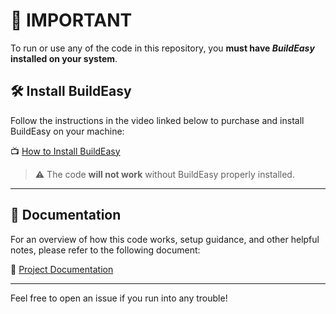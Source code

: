 # 🚨 IMPORTANT

To run or use any of the code in this repository, you **must have _BuildEasy_ installed on your system**.

## 🛠️ Install BuildEasy

Follow the instructions in the video linked below to purchase and install BuildEasy on your machine:

📺 [How to Install BuildEasy](https://www.youtube.com/watch?v=nCCKoHUrH5M)

> ⚠️ The code **will not work** without BuildEasy properly installed.

---

## 📘 Documentation

For an overview of how this code works, setup guidance, and other helpful notes, please refer to the following document:

📄 [Project Documentation](https://docs.google.com/document/d/1vERwbk3g67rQ1WhX7M3CL14-UrSbzBdk9WTakCbnn6g/edit?usp=sharing)

---

Feel free to open an issue if you run into any trouble!
